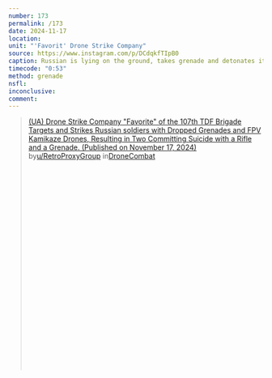 ```yaml
---
number: 173
permalink: /173
date: 2024-11-17
location: 
unit: "'Favorit' Drone Strike Company"
source: https://www.instagram.com/p/DCdqkfTIpB0
caption: Russian is lying on the ground, takes grenade and detonates it to his chest
timecode: "0:53"
method: grenade
nsfl: 
inconclusive: 
comment: 
---
```

<blockquote class="reddit-embed-bq" style="height:500px" data-embed-height="586"><a href="https://www.reddit.com/r/DroneCombat/comments/1gtbroi/ua_drone_strike_company_favorite_of_the_107th_tdf/">(UA) Drone Strike Company "Favorite" of the 107th TDF Brigade Targets and Strikes Russian soldiers with Dropped Grenades and FPV Kamikaze Drones, Resulting in Two Committing Suicide with a Rifle and a Grenade. (Published on November 17, 2024)</a><br> by<a href="https://www.reddit.com/user/RetroProxyGroup/">u/RetroProxyGroup</a> in<a href="https://www.reddit.com/r/DroneCombat/">DroneCombat</a></blockquote><script async="" src="https://embed.reddit.com/widgets.js" charset="UTF-8"></script>